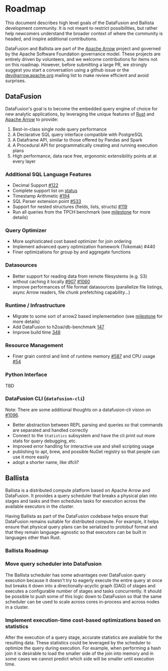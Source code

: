 <!--
Licensed to the Apache Software Foundation (ASF) under one
or more contributor license agreements. See the NOTICE file
distributed with this work for additional information
regarding copyright ownership. The ASF licenses this file
to you under the Apache License, Version 2.0 (the
"License"); you may not use this file except in compliance
with the License. You may obtain a copy of the License at

    http://www.apache.org/licenses/LICENSE-2.0

Unless required by applicable law or agreed to in writing,
software distributed under the License is distributed on an
"AS IS" BASIS, WITHOUT WARRANTIES OR CONDITIONS OF ANY
KIND, either express or implied. See the License for the
specific language governing permissions and limitations
under the License.
-->

# Roadmap

This document describes high level goals of the DataFusion and
Ballista development community. It is not meant to restrict
possibilities, but rather help newcomers understand the broader
context of where the community is headed, and inspire
additional contributions.

DataFusion and Ballista are part of the [Apache
Arrow](https://arrow.apache.org/) project and governed by the Apache
Software Foundation governance model. These projects are entirely
driven by volunteers, and we welcome contributions for items not on
this roadmap. However, before submitting a large PR, we strongly
suggest you start a conversation using a github issue or the
dev@arrow.apache.org mailing list to make review efficient and avoid
surprises.

## DataFusion

DataFusion's goal is to become the embedded query engine of choice
for new analytic applications, by leveraging the unique features of
[Rust](https://www.rust-lang.org/) and [Apache Arrow](https://arrow.apache.org/)
to provide:

1. Best-in-class single node query performance
2. A Declarative SQL query interface compatible with PostgreSQL
3. A Dataframe API, similar to those offered by Pandas and Spark
4. A Procedural API for programmatically creating and running execution plans
5. High performance, data race free, ergonomic extensibility points at at every layer

### Additional SQL Language Features

- Decimal Support [#122](https://github.com/apache/arrow-datafusion/issues/122)
- Complete support list on [status](https://github.com/apache/arrow-datafusion/blob/master/README.md#status)
- Timestamp Arithmetic [#194](https://github.com/apache/arrow-datafusion/issues/194)
- SQL Parser extension point [#533](https://github.com/apache/arrow-datafusion/issues/533)
- Support for nested structures (fields, lists, structs) [#119](https://github.com/apache/arrow-datafusion/issues/119)
- Run all queries from the TPCH benchmark (see [milestone](https://github.com/apache/arrow-datafusion/milestone/2) for more details)

### Query Optimizer

- More sophisticated cost based optimizer for join ordering
- Implement advanced query optimization framework (Tokomak) #440
- Finer optimizations for group by and aggregate functions

### Datasources

- Better support for reading data from remote filesystems (e.g. S3) without caching it locally [#907](https://github.com/apache/arrow-datafusion/issues/907) [#1060](https://github.com/apache/arrow-datafusion/issues/1060)
- Improve performances of file format datasources (parallelize file listings, async Arrow readers, file chunk prefetching capability...)

### Runtime / Infrastructure

- Migrate to some sort of arrow2 based implementation (see [milestone](https://github.com/apache/arrow-datafusion/milestone/3) for more details)
- Add DataFusion to h2oai/db-benchmark [147](https://github.com/apache/arrow-datafusion/issues/147)
- Improve build time [348](https://github.com/apache/arrow-datafusion/issues/348)

### Resource Management

- Finer grain control and limit of runtime memory [#587](https://github.com/apache/arrow-datafusion/issues/587) and CPU usage [#54](https://github.com/apache/arrow-datafusion/issues/64)

### Python Interface

TBD

### DataFusion CLI (`datafusion-cli`)

Note: There are some additional thoughts on a datafusion-cli vision on [#1096](https://github.com/apache/arrow-datafusion/issues/1096#issuecomment-939418770).

- Better abstraction between REPL parsing and queries so that commands are separated and handled correctly
- Connect to the `Statistics` subsystem and have the cli print out more stats for query debugging, etc.
- Improved error handling for interactive use and shell scripting usage
- publishing to apt, brew, and possible NuGet registry so that people can use it more easily
- adopt a shorter name, like dfcli?

## Ballista

Ballista is a distributed compute platform based on Apache Arrow and DataFusion. It provides a query scheduler that
breaks a physical plan into stages and tasks and then schedules tasks for execution across the available executors
in the cluster.

Having Ballista as part of the DataFusion codebase helps ensure that DataFusion remains suitable for distributed
compute. For example, it helps ensure that physical query plans can be serialized to protobuf format and that they
remain language-agnostic so that executors can be built in languages other than Rust.

### Ballista Roadmap

### Move query scheduler into DataFusion

The Ballista scheduler has some advantages over DataFusion query execution because it doesn't try to eagerly execute
the entire query at once but breaks it down into a directionally-acyclic graph (DAG) of stages and executes a
configurable number of stages and tasks concurrently. It should be possible to push some of this logic down to
DataFusion so that the same scheduler can be used to scale across cores in-process and across nodes in a cluster.

### Implement execution-time cost-based optimizations based on statistics

After the execution of a query stage, accurate statistics are available for the resulting data. These statistics
could be leveraged by the scheduler to optimize the query during execution. For example, when performing a hash join
it is desirable to load the smaller side of the join into memory and in some cases we cannot predict which side will
be smaller until execution time.

